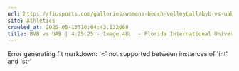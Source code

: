 ```yaml
---
url: https://fiusports.com/galleries/womens-beach-volleyball/bvb-vs-uab-4-25-25/image-48/357/62847
site: Athletics
crawled_at: 2025-05-13T10:04:43.132068
title: BVB vs UAB | 4.25.25 - Image 48:  - Florida International University
---
```


Error generating fit markdown: '<' not supported between instances of 'int' and 'str'